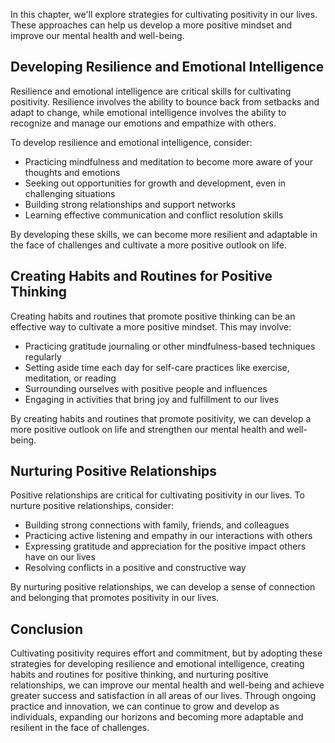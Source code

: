 
In this chapter, we'll explore strategies for cultivating positivity in our lives. These approaches can help us develop a more positive mindset and improve our mental health and well-being.

Developing Resilience and Emotional Intelligence
------------------------------------------------

Resilience and emotional intelligence are critical skills for cultivating positivity. Resilience involves the ability to bounce back from setbacks and adapt to change, while emotional intelligence involves the ability to recognize and manage our emotions and empathize with others.

To develop resilience and emotional intelligence, consider:

* Practicing mindfulness and meditation to become more aware of your thoughts and emotions
* Seeking out opportunities for growth and development, even in challenging situations
* Building strong relationships and support networks
* Learning effective communication and conflict resolution skills

By developing these skills, we can become more resilient and adaptable in the face of challenges and cultivate a more positive outlook on life.

Creating Habits and Routines for Positive Thinking
--------------------------------------------------

Creating habits and routines that promote positive thinking can be an effective way to cultivate a more positive mindset. This may involve:

* Practicing gratitude journaling or other mindfulness-based techniques regularly
* Setting aside time each day for self-care practices like exercise, meditation, or reading
* Surrounding ourselves with positive people and influences
* Engaging in activities that bring joy and fulfillment to our lives

By creating habits and routines that promote positivity, we can develop a more positive outlook on life and strengthen our mental health and well-being.

Nurturing Positive Relationships
--------------------------------

Positive relationships are critical for cultivating positivity in our lives. To nurture positive relationships, consider:

* Building strong connections with family, friends, and colleagues
* Practicing active listening and empathy in our interactions with others
* Expressing gratitude and appreciation for the positive impact others have on our lives
* Resolving conflicts in a positive and constructive way

By nurturing positive relationships, we can develop a sense of connection and belonging that promotes positivity in our lives.

Conclusion
----------

Cultivating positivity requires effort and commitment, but by adopting these strategies for developing resilience and emotional intelligence, creating habits and routines for positive thinking, and nurturing positive relationships, we can improve our mental health and well-being and achieve greater success and satisfaction in all areas of our lives. Through ongoing practice and innovation, we can continue to grow and develop as individuals, expanding our horizons and becoming more adaptable and resilient in the face of challenges.

